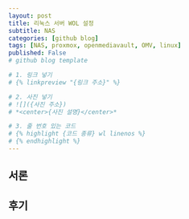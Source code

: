 ```yaml
---
layout: post
title: 리눅스 서버 WOL 설정
subtitle: NAS
categories: [github blog]
tags: [NAS, proxmox, openmediavault, OMV, linux]
published: False
# github blog template

# 1. 링크 넣기
# {% linkpreview "{링크 주소}" %}

# 2. 사진 넣기
# ![]({사진 주소})
# *<center>{사진 설명}</center>*

# 3. 줄 번호 있는 코드
# {% highlight {코드 종류} wl linenos %}
# {% endhighlight %}
---
```

## 서론

## 후기
